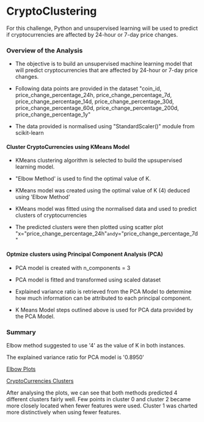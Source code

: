 # CryptoClustering

For this challenge, Python and unsupervised learning will be used to predict if cryptocurrencies are affected by 24-hour or 7-day price changes.

### Overview of the Analysis

* The objective is to build an unsupervised machine learning model that will predict cryptocurrencies that are affected by 24-hour or 7-day price changes.

* Following data points are provided in the dataset "coin_id, price_change_percentage_24h, price_change_percentage_7d, price_change_percentage_14d, price_change_percentage_30d, price_change_percentage_60d, price_change_percentage_200d, price_change_percentage_1y"

* The data provided is normalised using "StandardScaler()" module from scikit-learn

#### Cluster CryptoCurrencies using KMeans Model

* KMeans clustering algorithm is selected to build the upsupervised learning model.
   
* "Elbow Method' is used to find the optimal value of K.

* KMeans model was created using the optimal value of K (4) deduced using 'Elbow Method'

* KMeans model was fitted using the normalised data and used to predict clusters of cryptocurrencies

* The predicted clusters were then plotted using scatter plot "x="price_change_percentage_24h"` and `y="price_change_percentage_7d"

#### Optmize clusters using Principal Component Analysis (PCA)

* PCA model is created with n_components = 3

* PCA model is fitted and transformed using scaled dataset

* Explained variance ratio is retrieved from the PCA Model to determine how much information can be attributed to each principal component.

* K Means Model steps outlined above is used for PCA data provided by the PCA Model.

### Summary

Elbow method suggested to use '4' as the value of K in both instances. 

The explained variance ratio for PCA model is '0.8950'

[Elbow Plots](Output/ElbowPlots.html)

[CryptoCurrencies Clusters](Output/CryptoCurrenciesClusters.html)


After analysing the plots, we can see that both methods predicted 4 different clusters fairly well. Few points in cluster 0 and cluster 2 became more closely located when fewer features were used. Cluster 1 was charted more distinctively when using fewer features. 


